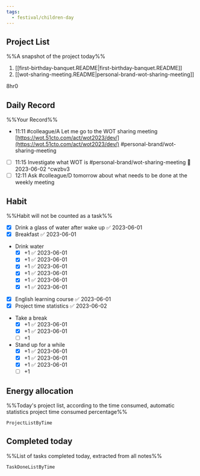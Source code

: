 ```yaml
---
tags:
  - festival/children-day
---
```


## Project List
%%A snapshot of the project today%%
1. [[first-birthday-banquet.README|first-birthday-banquet.README]]
2. [[wot-sharing-meeting.README|personal-brand-wot-sharing-meeting]]

8hr0

## Daily Record
%%Your Record%%
- 11:11 #colleague/A Let me go to the WOT sharing meeting ​[https://wot.51cto.com/act/wot2023/dev/](https://wot.51cto.com/act/wot2023/dev/) #personal-brand/wot-sharing-meeting 
- [ ] 11:15 Investigate what WOT is #personal-brand/wot-sharing-meeting 📅 2023-06-02 ^cwzbv3
- [ ] 12:11 Ask #colleague/D tomorrow about what needs to be done at the weekly meeting

## Habit
%%Habit will not be counted as a task%%
- [x] Drink a glass of water after wake up ✅ 2023-06-01
- [x] Breakfast ✅ 2023-06-01
- Drink water
	- [x] +1 ✅ 2023-06-01
	- [x] +1 ✅ 2023-06-01
	- [x] +1 ✅ 2023-06-01
	- [x] +1 ✅ 2023-06-01
	- [x] +1 ✅ 2023-06-01
	- [x] +1 ✅ 2023-06-01
- [x] English learning course ✅ 2023-06-01
- [x] Project time statistics ✅ 2023-06-02
- Take a break
	- [x] +1 ✅ 2023-06-01
	- [x] +1 ✅ 2023-06-01
	- [ ] +1
- Stand up for a while
	- [x] +1 ✅ 2023-06-01
	- [x] +1 ✅ 2023-06-01
	- [x] +1 ✅ 2023-06-01
	- [ ] +1
	
## Energy allocation
%%Today's project list, according to the time consumed, automatic statistics project time consumed percentage%%
```LifeOS
ProjectListByTime
```

## Completed today
%%List of tasks completed today, extracted from all notes%%
```LifeOS
TaskDoneListByTime
```
